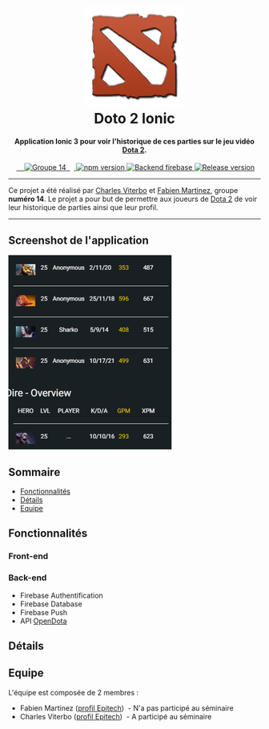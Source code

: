 <h1 align="center">
  <br>
  <a href="#"><img src="https://github.com/Ankirama/doto_ionic/blob/master/img/dota2-logo.png" alt="Doto Ionic logo" width="200"></a>
  <br>
  Doto 2 Ionic
  <br>
</h1>

<h4 align="center">Application <strong>Ionic 3</strong> pour voir l'historique de ces parties sur le jeu vidéo <a href="http://www.dota2.com/play/">Dota 2</a>.</h4>

<p align="center">
  <a href="#">
    <img src="https://img.shields.io/badge/groupe-14-ff69b4.svg" alt="Groupe 14" height="18">
  </a>
  <a href="https://badge.fury.io/js/ionic">
    <img src="https://badge.fury.io/js/ionic.svg" alt="npm version" height="18">
  </a>
  <a href="https://doto-ionic.firebaseio.com/">
    <img src="https://img.shields.io/badge/backend-firebase-blue.svg" alt="Backend firebase" height="18">
  </a>
  <a href="#">
    <img src="https://img.shields.io/badge/release-1.0-brightgreen.svg" alt="Release version" height="18">
  </a>
</p>

---

Ce projet a été réalisé par [Charles Viterbo](https://intra.epitech.eu/user/charles.viterbo@epitech.eu/) et [Fabien Martinez](https://intra.epitech.eu/user/fabien.martinez@epitech.eu/), groupe **numéro 14**.
Le projet a pour but de permettre aux joueurs de [Dota 2](http://www.dota2.com/play/) de voir leur historique de parties ainsi que leur profil.

---

## Screenshot de l'application

![screenshot](https://github.com/Ankirama/doto_ionic/blob/master/img/screenshot.png)

## Sommaire

- [Fonctionnalités](#fonctionnalités)
- [Détails](#details)
- [Equipe](#equipe)

## Fonctionnalités

### Front-end


### Back-end

- Firebase Authentification
- Firebase Database
- Firebase Push
- API [OpenDota](https://docs.opendota.com/)

## Détails

## Equipe

L'équipe est composée de 2 membres :

- Fabien Martinez ([profil Epitech](https://intra.epitech.eu/user/fabien.martinez@epitech.eu/))
  - N'a pas participé au séminaire
- Charles Viterbo ([profil Epitech](https://intra.epitech.eu/user/charles.viterbo@epitech.eu/))
  - A participé au séminaire
